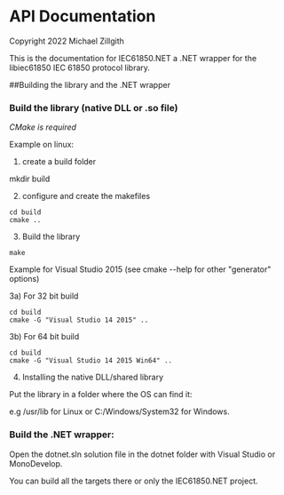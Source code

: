 # API Documentation

Copyright 2022 Michael Zillgith

This is the documentation for IEC61850.NET a .NET wrapper for the libiec61850 IEC 61850 protocol library.

##Building the library and the .NET wrapper

### Build the library (native DLL or .so file)

*CMake is required*

Example on linux:

1) create a build folder

mkdir build

2) configure and create the makefiles

```
cd build
cmake ..
```

3) Build the library

```
make
```

Example for Visual Studio 2015 (see cmake --help for other "generator" options)

3a) For 32 bit build

```
cd build
cmake -G "Visual Studio 14 2015" ..
```

3b) For 64 bit build

```
cd build
cmake -G "Visual Studio 14 2015 Win64" ..
```

4) Installing the native DLL/shared library

Put the library in a folder where the OS can find it:

e.g /usr/lib for Linux or C:/Windows/System32 for Windows.

### Build the .NET wrapper:


Open the dotnet.sln solution file in the dotnet folder with Visual Studio or MonoDevelop.

You can build all the targets there or only the IEC61850.NET project.
